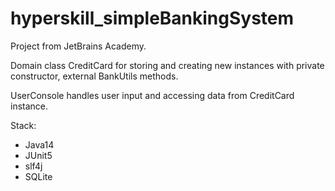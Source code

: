 # hyperskill_simpleBankingSystem

Project from JetBrains Academy.
<p>Domain class CreditCard for storing and creating new instances with private constructor, external BankUtils methods.</p>
<p>UserConsole handles user input and accessing data from CreditCard instance.</p>

Stack:
<ul>
<li>Java14</li>
<li>JUnit5</li>
<li>slf4j</li>
<li>SQLite</li></ul>
